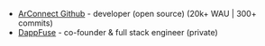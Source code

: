 - <a href='https://github.com/arconnectio/ArConnect/graphs/contributors'>ArConnect Github</a> - developer (open source) (20k+ WAU | 300+ commits)
- <a href='https://www.dappfuse.com'>DappFuse</a> - co-founder & full stack engineer (private)
